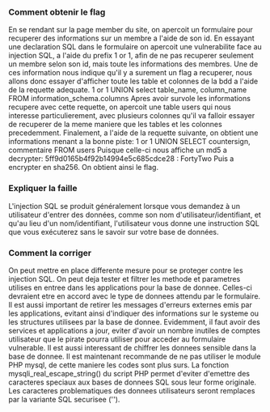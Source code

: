 ### Comment obtenir le flag
En se rendant sur la page member du site, on apercoit un formulaire pour recuperer des informations sur un membre a l'aide de son id.
En essayant une declaration SQL dans le formulaire on apercoit une vulnerabilite face au injection SQL, a l'aide du prefix 1 or 1, afin de ne pas recuperer seulement un membre selon son id, mais toute les informations des membres. Une de ces information nous indique qu'il y a surement un flag a recuperer, nous allons donc essayer d'afficher toute les table et colonnes de la bdd a l'aide de la requette adequate.
1 or 1 UNION select table_name, column_name FROM information_schema.columns
Apres avoir survole les informations recupere avec cette requette, on apercoit une table users qui nous interesse particulierement, avec plusieurs colonnes qu'il va falloir essayer de recuperer de la meme maniere que les tables et les colonnes precedemment.
Finalement, a l'aide de la requette suivante, on obtient une informations menant a la bonne piste:
1 or 1 UNION SELECT countersign, commentaire FROM users
Puisque celle-ci nous affiche un md5 a decrypter: 5ff9d0165b4f92b14994e5c685cdce28 : FortyTwo
Puis a encrypter en sha256.
On obtient ainsi le flag.

### Expliquer la faille
L'injection SQL se produit généralement lorsque vous demandez à un utilisateur d'entrer des données, comme son nom d'utilisateur/identifiant, et qu'au lieu d'un nom/identifiant, l'utilisateur vous donne une instruction SQL que vous exécuterez sans le savoir sur votre base de données.

### Comment la corriger
On peut mettre en place differente mesure pour se proteger contre les injection SQL.
On peut deja tester et filtrer les methode et parametres utilises en entree dans les applications pour la base de donnee. Celles-ci devraient etre en accord avec le type de donnees attendu par le formulaire.
Il est aussi important de retirer les messages d'erreurs externes emis par les applications, evitant ainsi d'indiquer des informations sur le systeme ou les structures utilisees par la base de donnee.
Evidemment, il faut avoir des services et applications a jour, eviter d'avoir un nombre inutiles de comptes utilisateur que le pirate pourra utiliser pour acceder au formulaire vulnerable.
Il est aussi interessant de chiffrer les donnees sensible dans la base de donnee.
Il est maintenant recommande de ne pas utiliser le module PHP mysql, de cette maniere les codes sont plus surs. La fonction mysqli_real_escape_string() du script PHP permet d'eviter d'emettre des caracteres speciaux aux bases de donnees SQL sous leur forme originale. Les caracteres problematiques des donnees utilisateurs seront remplaces par la variante SQL securisee ('\').
